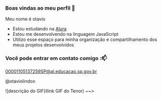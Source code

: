 

### Boas vindas ao meu perfil  💚

Meu nome é otavio

- Estou estudando na [Alura](https://www.alura.com.br)
- Estou me desenvolvendo na linguagem JavaScript
- Utilizo esse espaço para minha organização e compartilhamento dos meus projetos desenvolvidos

### Você pode entrar em contato comigo :📫

00001105137259SP@al.educacao.sp.gov.br

@otaviolindoo

![descrição do GIF](link GIF do Tenor)
~~>
